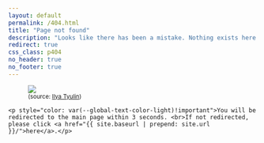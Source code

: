 ```yaml
---
layout: default
permalink: /404.html
title: "Page not found"
description: "Looks like there has been a mistake. Nothing exists here."
redirect: true
css_class: p404
no_header: true
no_footer: true
---
```


<div class="text-center">
    <figure>
        <img src="{{ site.baseurl }}/assets/img/Vincent_vega_404.webp">
        <figcaption><small class="desc">(source: <a href="https://dribbble.com/shots/5592604-404-Illustration" target="_blank">Ilya Tyulin</a>)</small></figcaption>
    </figure>

    <p style="color: var(--global-text-color-light)!important">You will be redirected to the main page within 3 seconds. <br>If not redirected, please click <a href="{{ site.baseurl | prepend: site.url }}/">here</a>.</p>
</div>


